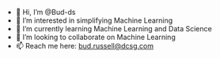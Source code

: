 - 👋 Hi, I’m @Bud-ds
- 👀 I’m interested in simplifying Machine Learning
- 🌱 I’m currently learning Machine Learning and Data Science
- 💞️ I’m looking to collaborate on Machine Learning
- 📫 Reach me here: bud.russell@dcsg.com

<!---
Bud-ds/Bud-ds is a ✨ special ✨ repository because its `README.md` (this file) appears on your GitHub profile.
You can click the Preview link to take a look at your changes.
--->
